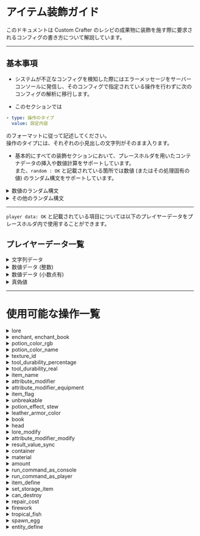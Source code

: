 # アイテム装飾ガイド
このドキュメントは Custom Crafter のレシピの成果物に装飾を施す際に要求されるコンフィグの書き方について解説しています。  

---

## 基本事項
- システムが不正なコンフィグを検知した際にはエラーメッセージをサーバーコンソールに発信し、そのコンフィグで指定されている操作を行わずに次のコンフィグの解析に移行します。  
  
- このセクションでは  
```yaml
- type: 操作のタイプ
  value: 設定内容
```
のフォーマットに従って記述してください。  
操作のタイプには、それぞれの小見出しの文字列がそのまま入ります。
  
- 基本的にすべての装飾セクションにおいて、プレースホルダを用いたコンテナデータの挿入や数値計算をサポートしています。  
  また、`random : OK` と記載されている箇所では数値 (またはその処理固有の値) のランダム構文をサポートしています。  
<details><summary>数値のランダム構文</summary>

## 数値のランダム構文
`random[下限?:上限?]` のフォーマットに従ってください。`下限?`, `上限?` はそれぞれ記載されていても、されていなくてもどちらでも良いことを示しています。使用箇所ごとに内部で下/上限値が設定されているので、`random[:]` でも機能します。(なお、コンフィグに記載した下/上限値がシステム内部で設定された値の範囲から外れている場合は、**システム内部で定義された範囲が優先して適用されます。**)  

それらの組み合わせに取りうる値の範囲を以下に列挙します。  
- `random[:]` :  システム内部で設定された下限から上限までの全ての値
- `random[下限:]` : コンフィグに記載された下限値からシステム内部で設定された上限値までの値
- `random[:上限]` : システム内部で設定された下限値からコンフィグに記載された上限値までの値
- `random[下限:上限]` : コンフィグに記載された下限値から上限値までの値

それぞれのシステム内部で設定された下限値、上限値は `random under : ~~~`, `random upper : ~~~` のように記載しています。
</details>

<details><summary>その他のランダム構文</summary>
  
## その他のランダム構文
基本的にランダムに値を取り出す文は `random[値]` の形式を取り、全ての要素を示す `all`、現在含まれている値を示す `self` が用意されています。(一部の構文では `self` が用意されていないことがあります。)  
  
`!` を用いて否定を表すこと、`,` で要素を区切ることも、ほとんどのランダム構文に共通しているルールです。  
</details>

---

`player data: OK` と記載されている項目については以下のプレイヤーデータをプレースホルダ内で使用することができます。  

## プレイヤーデータ一覧
<details><summary>文字列データ</summary>

### 文字列データ
- `$PLAYER_NAME$` : プレイヤー名
- `$PLAYER_UUID$` : プレイヤーの UUID
- `$PLAYER_CURRENT_WORLD$` : プレイヤーが存在するワールド名
- `$PLAYER_DISPLAYED_NAME$` : 他プレイヤーに表示されるプレイヤー名
- `$PLAYER_CLIENT_BRAND_NAME$` : プレイヤーのクライアント名 (空の場合は `null`)
- `$PLAYER_CURRENT_GAME_MODE$` : プレイヤーの現在のゲームモード
- `$PLAYER_FACING$` : プレイヤーが向いている方角

</details>

<details><summary>数値データ (整数)</summary>

### 数値データ(整数)
- `$PLAYER_CURRENT_Xi$` : プレイヤーの X 座標(小数点以下切り捨て)
- `$PLAYER_CURRENT_Yi$` : プレイヤーの Y 座標(小数点以下切り捨て)
- `$PLAYER_CURRENT_Zi$` : プレイヤーの Z 座標(小数点以下切り捨て)
- `$PLAYER_CURRENT_FOOD_LEVEL$` : プレイヤーの満腹度
- `$PLAYER_PING$` : プレイヤーの ping 値
- `$PLAYER_EXP_LEVEL$` : プレイヤーの経験値レベル
- `$PLAYER_MAXIMUM_NO_DAMAGE_TICKS$` : プレイヤーが最も長くダメージを受けなかったゲーム内ティック

 </details>

 <details><summary>数値データ (小数点有)</summary>

### 数値データ(小数点有)
- `$PLAYER_CURRENT_X$` : プレイヤーの X 座標
- `$PLAYER_CURRENT_Y$` : プレイヤーの Y 座標
- `$PLAYER_CURRENT_Z$` : プレイヤーの Z 座標
- `$PLAYER_CURRENT_PITCH$` : プレイヤーのピッチ方向の回転量
- `$PLAYER_CURRENT_YAW$` : プレイヤーのヨー方向の回転量
- `$PLAYER_EXP$` : プレイヤーが現在持つ経験値量
- `$PLAYER_CURRENT_HEALTH$` : プレイヤーの体力値

</details>

<details><summary>真偽値</summary>

### 真偽値
- `$PLAYER_IN_WATER$` : プレイヤーが水に浸っているか
- `$PLAYER_IS_FLYING$` : プレイヤーが飛んでいるか
- `$PLAYER_IN_RAIN$` : プレイヤーが雨にうたれているか
- `$PLAYER_IN_LAVA$` : プレイヤーが溶岩の中にいるか

</details>

---

# 使用可能な操作一覧

<details><summary>lore</summary>

# lore
効果 : アイテムに説明文を追加します。

---

- `player data: OK`
  
正規表現 : `value: .+`

---

`value: ` の後ろに説明文を記載してください。

e.g `value: This is a pen.`

</details>

<details><summary>enchant, enchant_book</summary>

# enchant, enchant_book
効果 : 
- アイテムにエンチャントを追加します。(enchant)
- エンチャントされた本に効果を追加します。(enchant_book)

---

- `player data: OK`
- `random : OK`
  - `random under(level): 1`
  - `random upper(level): 255`

--- 

正規表現(enchant) : `value: type=(enchant|level),action=([a-zA-Z_\\[\\](),!]+)->(.+)`

正規表現(enchant_book) : `value: type=(enchant|level),action=([a-zA-Z_\\[\\](),!]+)->(.+)`

---

enchant と enchant_book は同じ構文を使用するため、このセクションでまとめて解説します。  
  
`type=` は、エンチャントの種類を変更する、もしくは新規にエンチャントを付与する場合であれば `enchant` を選んでください。レベルを操作する場合は `level` を選んでください。  
  
`action=` の後ろには、操作対象のエンチャント名を記載してください。(ランダム構文を用いても可 / ランダム構文については `エンチャントのランダム構文` を参照してください)  
  
`->` の後ろには、`type=enchant` であればエンチャント(ランダム構文でも可)、もしくは `None` を、`type=level` であれば変更後のエンチャントレベルを記載してください。  
  
e.g `value: type=enchant,action=random[()]`  

## エンチャントのランダム構文
このセクションでは、エンチャントを指定された要素の中からランダムに決定する構文の解説を行います。

正規表現 : `random(\[[!A-Za-z_,]+])`

---

`[]` の中に否定(`!`) と区切り(`,`) を使用してランダムに選ぶソースを決定していきます。
以下に利用することができるワードの一覧を示します。

- `all` : 全てのエンチャント
- `self` : このワードが呼び出された時点で成果物が含んでいるエンチャント
- `none` : エンチャントを消去するためのワード
- `cursed` : 呪い系のエンチャント
- `discoverable` : エンチャントテーブルで付与することができる全てのエンチャント
- `tradeable` : 村人との取引で入手可能なエンチャント全て
- `treasure` : 宝物に付与されるエンチャント全て
- `common` : 通常レアリティのエンチャント全て
- `rare` : レアエンチャント全て
- `uncommon` : アンコモンエンチャント全て
- `very_rare` : 非常にレアなエンチャント全て
- その他、ゲーム内で利用可能な全てのエンチャントの ID

e.g. `random[all,!fortune]` : 全てのエンチャントから幸運を除いたランダムなエンチャント

e.g. `random[all,!self]` : 全てのエンチャントから現在含んでいる全てのエンチャントを除いたランダムなエンチャント

</details>

<details><summary>potion_color_rgb</summary>

# potion_color_rgb
効果 : ポーションの色を RGB で指定します。

---

- `player data : OK`

正規表現 : `value: red=([0-9]+),green=([0-9]+),blue=([0-9]+)`

---

各要素には 0 ~ 255 の範囲内の整数を記載してください。

</details>

<details><summary>potion_color_name</summary>

# potion_color_name
効果 : ポーションの色を色の名前から指定します。

---

- `player data : OK`

正規表現 : `value: [a-z]+`

---

使用可能な色の一覧
- `aqua`
- `black`
- `blue`
- `fuchsia`
- `gray`
- `green`
- `lime`
- `maroon`
- `navy`
- `olive`
- `purple`
- `silver`
- `teal`
- `white`
- `yellow`

</details>

<details><summary>texture_id</summary>

# texture_id
効果 : アイテムに適用するテクスチャの ID を指定します。

---

- `player data : OK`

正規表現 : `value: [0-9]+`

</details>

<details><summary>tool_durability_percentage</summary>

# tool_durability_percentage
効果 : アイテムの残り耐久値をパーセンテージで指定します。

---

- `player data : OK`

正規表現 : `value: ([0-9]*)\\.?([0-9]+)`

---

指定した値、もしくはプレースホルダ内で計算した値が 1 未満である場合は、残り耐久値を 1 に設定します。

</details>

<details><summary>tool_durability_real</summary>

# tool_durability_real
効果 : アイテムの残り耐久値を数字で指定します。

---

- `player data : OK`

正規表現 : `value: [0-9]+`

---

指定した値、もしくはプレースホルダ内で計算した値が 1 未満である場合は、残り耐久値を 1 に設定します。

</details>

<details><summary>item_name</summary>

# item_name
効果 : アイテムの名前を指定します。

---

- `player data : OK`

正規表現 : `value: .+`

---

マインクラフト内の装飾文字を用いる場合は、`§` を使用してください。

</details>

<details><summary>attribute_modifier</summary>

# attribute_modifier
効果 : アイテムの属性を操作します。

---

- `player data : OK`

正規表現 : `value: attribute=([a-zA-Z_]+),op=(?i)(add_number|add_scalar|multiply_scalar_1),value=(-?[0-9]*\\.?[0-9]+)`

---

属性の詳細は [こちら (Attribute@fandom wiki)](https://minecraft.fandom.com/ja/wiki/%E5%B1%9E%E6%80%A7) をご覧ください。

</details>

<details><summary>attribute_modifier_equipment</summary>

# attribute_modifier_equipment
効果 : スロット制限付きの属性を操作します。

---

- `player data : OK`

正規表現 : `value: attribute=([a-zA-Z_]+),op=(?i)(add_number|add_scalar|multiply_scalar_1),value=(-?[0-9]*\\.?[0-9]+),slot=([a-zA-Z_]+)`

---

slot には
- `chest`
- `feet`
- `hand`
- `head`
- `legs`
- `off_hand`

のいずれかを指定してください。

</details>

<details><summary>item_flag</summary>

# item_flag
効果 : アイテムに付与された隠れた効果を操作します。

---

- `player data : OK`

正規表現 : `value: flag=([a-zA-Z_]+),action=(?i)(clear|remove|add)`

---

- `action=clear` : アイテムが持つ全てのアイテムフラグを消します。(このとき、`flag` には適当な文字を書いてください)
- `action=remove` : 指定したアイテムフラグを消します。
- `action=add` : 指定したアイテムフラグを追加します。 

`flag` に指定可能な値一覧
- `hide_armor_trim` : ?
- `hide_attributes` : アイテムに付与された属性を隠すかどうか
- `hide_destroys` : アイテムがアドベンチャーモードでも破壊可能なブロックを隠すかどうか
- `hide_dye` : **(皮防具限定)** 染められた色を隠すかどうか
- `hide_placed_on` : アドベンチャーモードでも設置可能なブロックを隠すかどうか
- `hide_unbrealable` : 耐久値が無限であることを隠すかどうか

</details>

<details><summary>unbreakable</summary>

# unbreakable
効果 : アイテムの耐久値を無限にします。

---

- `player data : OK`

正規表現 : `value: (true|false)`

</details>

<details><summary>potion_effect, stew</summary>

# potion_effect, stew
効果 : 
- ポーションの効果を操作します。(potion_effect)
- 怪しげなシチューの効果を操作します。 (stew)

---

- `player data : OK`
- `random : OK`
  - `random under(amplifier): 0`
  - `random upper(amplifier): 255`
  - `random under(duration): 1`
  - `random upper(duration): 2147483647`

正規表現(potion_effect / stew 共通) : `value: ([a-zA-Z\\[\\]!,0-9=_]+)->(.+)` 

---

potion_effect と stew は同じ構文を使用するため、このセクションでまとめて解説します。

これらの記載例は以下のようになります。

e.g. (potion_effect) `value: slowness->speed:[amplifier=10,duration=-1]` (鈍足の効果を移動速度上昇に変更し、効果レベルを 10 に、効果時間を無限に設定します。)

e.g. (stew) `value: random[self]->random[all,!self]:[a=10,d=200,ambient,!icon,!particles]` (現在保持しているポーション効果の中から1つランダムに選んだものを、全ての効果の中から現在保持している効果を除いたもののうちランダムに選んだ1つの効果に変更します。そして、効果レベルを 10 に、効果時間を 200 秒、 ambient, アイコン非表示, パーティクル非表示に設定します。)

上記の例より、基本的な構文が `変更前のポーション効果->変更後のポーション効果:[amplifier=効果レベル,duration=効果時間]` であることが分かると思います。また、各所にランダム構文が使用できることも。

`amplifier=` と `duration=` にはそれぞれ `a=` と `d=` がエイリアスとして存在します。また、**これら2つの要素は毎回必ず記載しなくてはいけません。**
効果時間には

`!` が否定を表し、それぞれの効果の区切りに `,` を使用するのは `エンチャントのランダム構文` と同様です。

以下はポーション効果のランダム構文で使用可能なワードとその効果の一覧です。

- `all` : 全てのポーション効果
- `self` : このワードが呼び出された時点で保持しているポーション効果全て
- `benefical` : プレイヤーに対して有益なポーション効果全て
- `harmful` : プレイヤーに対して有害なポーション効果全て
- `neutral` : プレイヤーの状態に対して特筆すべき変化をもたらさないポーション効果全て
- `ambient` : ?
- `icon` : アイコンを持つ全てのポーション効果
- `particle` : パーティクルを持つ全てのポーション効果
- `ゲーム内で有効な全てのポーション効果 ID`

---

`value: random[all,!self]->[a=100,d=-1]` のように `変更前のポーション効果->変更後のポーション効果:[amplifier=効果レベル,duration=効果時間]`  の構文から外れたものでも有効なコンフィグとして認識されます。
これは、ポーション効果を新規に追加する際の書き方です。これらは
`追加するポーション効果->[amplifier=効果レベル,duration=効果時間]` として表されます。

</details>

<details><summary>leather_armor_color</summary>

# leather_armor_color
効果 : 皮防具の色を変更する

---

- `player data : OK`

---

追加データ
- `$CURRENT_RED$` : 現在の防具に設定されている色の赤要素の値
- `$CURRENT_GREEN$` : 現在の防具に設定されている色の緑要素の値
- `$CURRENT_BLUE$` : 現在の防具に設定されている色の青要素の値
- `$CURRENT_RGB$` : 現在の防具に設定されている色を RGB として整数に変換した値

---

正規表現 : 
- `value: r=([0-9]+),g=([0-9]+),b=([0-9]+)` : 色を RGB で指定する場合
- `value: ([a-zA-Z_]+)` : 色を色名で指定する場合
- `value: (?i)random` : ランダムな色を指定する場合

---

色名から指定する場合に使用可能なワードは `potion_color_name` に記載されているものと同じです。

</details>

<details><summary>book</summary>

# book
効果 : 本の内容を操作する。

---

- `player data : OK`

---

正規表現 : `value: type=(author|title|add_page|add_long|from_file|gen),element=.+`

---

## author
`element=` 以下の文字列を本の著者に設定します。

## title
`element=` 以下の文字列を本のタイトルとして設定します。

## add_page
本にページを追加し、 `element=` 以下の文字列を追加したページの内容として設定します。(1 ページに記載可能な文字数までしか記載されません。)

## add_long
本にページを追加し、 `element=` 以下の文字列を記載します。1 ページに記載可能な文字数を超過した場合は、自動的にページを追加され記載されます。  
1 冊の本に設定可能なページ数 (100) 、もしくは 1 冊の本に記載可能な文字数 (25600 文字) を超えた場合は、残りの文字は記載されません。  

## from_file
`element=` 以下の文字列をファイルのパスとして解釈し、対象のファイルが存在し内容を正しく読み取ることができた場合に、その内容を本に記載します。(文字コードは `UTF-8` に限ります。)  
対象のファイルに含まれる文字数が 25600 文字を超えた場合はその内容を記載せずに処理を終了します。  
ファイルを相対パスで指定する場合、サーバーソフトの `jar` ファイルが存在するパスを基準に探索します。  

## gen
`element=` 以下に記載された文字列を本の世代として設定します。設定可能な世代は以下の通りです。
- `original` : オリジナル
- `copy_of_original` : オリジナルのコピー
- `copy_of_copy` : コピーのコピー
- `tattered` : ボロボロ

</details>

<details><summary>head</summary>

# head
効果 : プレイヤーヘッドの情報を操作する。

---

- `player data : OK`

---

正規表現 : `value: type=(name|url),value=.+`

---

`type=name` の場合、`value=` 以下に指定した名前のプレイヤーのスキンをプレイヤーヘッドに設定します。  

`type=url` の場合、`value=` 以下に指定した文字列からスキンデータを取得しプレイヤーヘッドに設定します。このとき必要なデータは `{"textures":{"SKIN":{"url":"スキンデータが存在する URL"}}}` のように表される json データをを Base64 エンコードした文字列になります。  
[Minecraft Heads](https://minecraft-heads.com/) では `For Developers` セクションの `Value` に記載されているデータになります。  

スキンデータを初めて取得する場合にはキャッシュデータを作成する都合上、成果物がドロップされるまで 1 ~ 2 秒ほど時間がかかることがあります。  

また、作成されるプレイヤーヘッドの名前はデフォルトでは `ランダム生成されたUUID's head` となります。  
変更する場合は `item_name` を使用してください。  

</details>

<details><summary>lore_modify</summary>

# lore_modify
効果 : アイテムの説明文を操作します。

---

- `player data : OK`

---

正規表現 : `value: type=(clear|modify)(,value=type=(remove|insert),line=([0-9]+)(,value=(.+))*)?`

---

追加データ
- `$CURRENT_LINES$` : アイテムの説明文の行数
- `$CURRENT_LINE.行番号$` : アイテムの説明文の中でインデックス "行番号" に位置する内容
  - e.g. `$CURRENT_LINE.0$` : 行番号 0 の説明文

---

`type=clear` の場合、その時点でアイテムが持つ説明文を全て破棄します。  
また、`,value=` 以下のデータを必要としません。  

`type=modify` の場合、更に操作タイプを `remove`, `insert` のどちらかから選択する必要があります。  
(行番号は最も上に位置する説明文を 0 行目として、下に行くにつれ増加します。  
また、何も文字が記載されていない空の行も 1 行としてカウントされます。)  
- `remove` : `line=` 以下に指定した行を削除します。2 つ目の `value=` 以下のデータを必要としません。  
- `insert` : `line=` 以下に指定した行に `value=` 以下の文字列を挿入します。この操作が実行された時点で、アイテムの説明文の行数が 1 行増加し、挿入箇所以後のインデックスが 1 増加します。  

</details>

<details><summary>attribute_modifier_modify</summary>

# attribute_modifier_modify
効果 : アイテムに設定された attribute_modifier を操作する。

---

- `player data : OK`

---

正規表現 : `value: type=(clear|remove|modify)(,attribute=([a-zA-Z_]+)(,value=(.+))?)?`

---

`type=clear` : アイテムに設定された全ての属性を削除します。`,attribute=` 以降のデータは不要です。

`type=remove` : `attribute=` 以下で指定した属性を削除します。`,value=` 以降のデータは不要です。

`type=modify` : `attribute=` で指定された属性を `value=` 以下のデータに書き換えます。
このとき、`value=` 以下のデータは下記の正規表現に従っている必要があります。
- `attribute=([a-zA-Z_]+),op=([a-zA-Z_]+),value=([\\d.-]+),slot=([a-zA-Z_]+)` : 装備スロットを指定する場合
- `attribute=([a-zA-Z_]+),op=([a-zA-Z_]+),value=([\\d.-]+)` : 装備スロットを指定しない場合

</details>

<details><summary>result_value_sync</summary>

# result_value_sync
効果 : この機能が呼び出された時点で成果物に付与されているコンテナデータを `$result.キー名` の形式で呼び出すことができるようにデータの同期を行う。

---

正規表現 : 

**この機能は値を必要としません。**

</details>

<details><summary>container</summary>

# container
効果 : 成果物にコンテナデータを設定する。

---

- `player data : OK`

---

正規表現 : `value: type=(add|remove|modify),target=([a-zA-Z0-9_.%$]*)(,value=(.+))?`

---

コンテナ名は `コンテナの名前.データ型を示す文字列` の形式でなければなりません。
データ型は下記の通りです。
- `string` : 文字列データ
-  `long` : 数値(整数)データ
- `double` : 数値(小数)データ
- `anchor` : アンカー(値を持たないコンテナ)

---

`remove` : `target=` 以下で指定したコンテナデータを削除します。  

`add` : `target=` 以下に指定した名前を持ち、 `value=` 以下のデータを持ったコンテナを新規作成し、成果物に付与します。  

`modify` : `target=` 以下に指定された名前のコンテナデータの中身を `value=` 以下に指定されたデータに書き換えます。このとき、書き換えるデータの型は書き換えられる元のコンテナと一致させなければいけません。  

</details>

<details><summary>material</summary>

# material
効果 : 成果物のアイテム種別を変更する。

---

- `player data : OK`

---

 正規表現 : `value: [a-zA-Z_]+`

</details>
<details><summary>amount</summary>

# amount
効果 : 成果物の数量を変更する。

---

- `player data : OK`

---

正規表現 : `value: [0-9]+`

</details>
<details><summary>run_command_as_console</summary>

# run_command_as_console
効果 : サーバーコンソールとしてコマンドを実行する。

---

- `player data : OK`

---

正規表現 : `value: .+`

---

`value: ` 以下に記載するコマンドにスラッシュは不要です。

</details>
<details><summary>run_command_as_player</summary>

# run_command_as_player
効果 : プレイヤー(アイテム作成者)としてコマンドを実行する。

---

- `player data : OK`

---

正規表現 : `value: .+`

---

`value: ` 以下に記載するコマンドにスラッシュは不要です。

</details>
<details><summary>item_define</summary>

# item_define  
効果 : レシピファイルの `define` セクションに記載した内容のアイテムを様々なセクションから呼び出せるようにする。  

---

使用可能なデータなし(`item_define` 本体)  

- `player data : OK` (`define` 内のみ)
- `random : OK` (対応している処理の `value: ` のみ)

---

正規表現 : 
(`value: ` 不要)  
  
設定テンプレート  
```yaml
container
  - type: item_define

define
  - name: [定義するアイテムの名前]
    base: [定義するアイテムの元となるアイテムの ID] (例: [STONE])
    value: - type: 定義するアイテムに施す処理のタイプ名, value: 処理の中身
```


設定例  
```yaml
container
  - type: item_define

define
  - name: [enchanted_stone]
    base: [STONE]
    value:
      - type: enchant, value: type=enchant,action=sharpness->3
```
-> `enchanted_stone` という名前でダメージ増加レベル 3 の石を定義  

## 注意点
- `name` と `base` は角括弧で囲う必要があります。
- 1 つのレシピファイル内で複数のアイテムを同じ名前で定義した場合、それらの中で最後に定義したアイテムだけが保持されます。
- `value` を記載する場合はリストで記載する必要があります。
- `value: ` 以下には `type: 操作の種類, value: 操作内容` のフォーマットで記載する必要があります。
  
</details>
<details><summary>set_storage_item</summary>

# set_storage_item
効果 : `item_define` で定義したアイテムを現在のアイテムにセットする。(現在のアイテムがバンドルである場合に限る)

---

- `player data : OK`

---

正規表現 : `value: name=([a-zA-Z0-9]+)(,amount=[0-9]+)?(,times=[0-9]+)?`

---

`name` には `item_define` で定義したアイテムの名前を指定してください。  
  
(オプション)`amount` : 配置するアイテムの数量を変更することができます。(1 ~ 127)  
(オプション) `times` : 指定した回数だけバンドルにアイテムを配置します。(`amount`  で数量を変更している場合には、変更された数量のまま指定された回数だけ配置されます。)  

</details>
<details><summary>can_destroy</summary>

# can_destroy
効果 : アドベンチャーモードでも破壊することができるブロックを指定する。

---

- `player data : OK`

---

正規表現 : `value: [a-zA-Z0-9_,]+`

---

`value` にはアドベンチャーモードでも破壊可能にするブロックの ID を `,` 区切りで列挙してください。

</details>
<details><summary>repair_cost</summary>

# repair_cost
効果 : アイテムの修理コストを設定する。

---

- `player data : OK`

---

正規表現 : `value: [0-9]+`

</details>
<details><summary>firework</summary>

# firework
効果 : 花火または花火の星の設定を行う。

---

- `player data : OK`
- `random : OK`
  - `random under(power): 0`
  - `random upper(power): 127`
  - `random under(rgb color): 0`
  - `random upper(rgb color): 255`

---

正規表現 : `value: .+`

---

`value` では下記のワードによって設定を行うことができます。
- `clear` : 全てのエフェクトを削除する。
- `power` : 威力を設定する。
- `trail` : 軌跡の描写をオンにする。
- `flicker` : ちらつきをオンにする。
- `shape` : 炸裂した際に描かれる絵柄を設定する。
- `color` : 使用される色を設定する。
- `fade` : 炸裂したエフェクトが消えゆく際の色を設定する。

---

`color`, `trail`, `flicker` で否定の `!` を使用することができます。(`color` で使用した場合には、指定された色が消える。)

`trail`, `flicker` は値を必要とせず、それらを記載することによってオンオフの制御を行うことができます。

`color`, `shape`, `fade`, `power` はそれぞれ設定に値の記載が必要です。
## color, fade
`color=` または `fade=` 以下に `/` 区切りで色を追加します。名前で指定することも、 RGB の値で指定することも可能です。  
使用可能な色の名前は `potion_color_name` と同じです。  
  
RGB で指定する場合には `rgb=赤要素の値-緑要素の値-青要素の値` の形式で記載してください。  
(e.g. `rgb=100-100-100`)  

この形式で指定する際、それぞれの要素の値をランダムに指定することが可能です。  
(e.g. `rgb=random[:]-random[100-200]-random[:150]`)  

また、1つの要素の値のみランダムに決定するよう設定することも可能です。  
(e.g. `rgb=random[100:200]-100-150`)  

色設定の例  
`color=green/rgb=random[100:]-100-200/blue/white`  
フェード設定の例  
`fade=green/rgb=100-200-random[:]`  

## shape
`shape=` 以降に花火の絵柄を記載してください。
複数の絵柄を設定することはできません。

花火の絵柄一覧
- `ball` : 球形
- `ball_large` : 球形(大)
- `burst` : 炸裂
- `creeper` : クリーパーの顔
- `star` : 星

## power
`power=` 以降に花火の威力の記載をしてください。  
値の範囲は 0 ~ 127 です。  
花火の威力が大きくなるほど燃焼時間が長くなり、エリトラ飛行に使う際には長く加速することができます。  
  
e.g. `power=random[10:30]` (威力を 10 ~ 30 の範囲のランダムな値に設定)  

</details>
<details><summary>tropical_fish</summary>

# tropical_fish
効果  : 熱帯魚バケツの中身の設定を行う。

---

- `player data : OK`
- `random : OK`

---

正規表現 : `value: body_color=([a-zA-Z\[\]!,]+),pattern=([a-zA-Z\[\]!_,]+),pattern_color=([a-zA-Z\[\]!_,]+)`

---

`body_color`, `pattern`, `pattern_color` の各要素でそれぞれのランダム構文が使用可能です。

## body_color, pattern_color
- 熱帯魚の体の色を設定します。(body_color)
- 熱帯魚の体の図柄の色を設定します。(pattern_color)

色の名前から、もしくはランダムで設定します。 RGB からの指定はできません。

使用可能な色の一覧
- `black`
- `blue`
- `brown`
- `cyan`
- `gray`
- `green`
- `light_blue`
- `light_gray`
- `lime`
- `magenta`
- `orange`
- `pink`
- `purple`
- `red`
- `white`
- `yellow`

---

指定例
- `body_color=random[all,!pink,!white]` (体の色にピンクと白以外のランダムな1色を設定する)
- `pattern_color=green` (図柄の色を緑色に設定する)

## pattern
熱帯魚の体の図柄を設定します。

体の図柄一覧
- `betty`
- `blockfish`
- `brinely`
- `clayfish`
- `dasher`
- `flopper`
- `glitter`
- `kob`
- `snooper`
- `spotty`
- `stripey`
- `sunstreak`

指定例
- `pattern=random[all,!betty,!kob]` (betty, kob 以外の全ての図柄からランダムに選んだ1つ)
- `pattern=stripey`

</details>
<details><summary>spawn_egg</summary>

# spawn_egg  
効果：成果物がスポーンエッグである場合、その中身のエンティティタイプを設定する。  

---

使用可能な特殊データ無し  

---

正規表現 : `value: name:([a-zA-Z_0-9]+),actions:type=[A-Z_0-9]+`  

---

このセクションではプレースホルダやプレイヤーデータは使用できません。  

## name  
name には `spawn_egg` を定義したあとに記述する `entity_define` 内で使用するための名前を設定してください。  
この名前は 1 つのレシピファイル内で固有のものにしてください。  
  
設定例  
```yaml
type: spawn_egg
value: name:self,actions:type=zombie
```  

</details>

<details><summary>entity_define</summary>

# entity_define  
効果：成果物がスポーンエッグである場合、その中身の設定を行う  
  
---

- `player data : OK`
- `random : OK (詳細は後述)`

---

正規表現 : `value: name:[a-zA-Z0-9]+,actions:.+`  

---

このセクションではスポーンエッグ、またはスポーンエッグを使用したスポナーから湧くエンティティの設定を行います。  
  
`name` に操作の対象となるエンティティの名前を、`actions` にカンマ区切りで操作を書き連ねます。  
entity_define は 1 つのレシピファイル内であれば操作した内容を保存しているので、エンティティの定義を複数行に渡って行うことができます。  
  
新規のエンティティを生み出す際は可読性の面から  
```yaml
- type: entity_define
  value: "name:名前,actions:type=エンティティの種類"
```  
のように新しい行で定義するのが望ましいのですが、  
```yaml
# self はこの行以前に定義したエンティティの名前とする
- type: entity_define
  value: "name:self,actions:selfに対する処理,->新しいエンティティの名前,type=新しいエンティティの種類"
```  
のように右向き矢印(`->`)を用いて新しいエンティティの名前を確保し、その次の操作で `type=` によって種類を指定することによっても作成することができます。  
この方法を用いて新しいエンティティを作成する際は必ず`->` で**名前を確保した直後に `type=` によって種類を指定**しなくてはいけません。  
また、右向き矢印はエンティティの新規作成だけでなく、行の途中で対象とするエンティティを変更するためにも使用することができます。  
以下の例では、行の最初にエンティティ `self` を指定していますが、途中から対象となるエンティティを `other` に変更しています。  
```yaml
- type: entity_define
  value: "name:self,actions:ai=false,->other,ai=true"
```  
  
行の途中で対象となるエンティティを変更すると、再度変更されない限りその行の終わりまでエンティティの指定が移動したままになります。  
もちろん、行の途中で何度も対象となるエンティティを変更することはできますが、これもまた可読性の面から考えるとあまり好ましい書き方とはいえません。  
  
　システムは `entity_define` に書かれた情報を解析する際、 `container` セクションの上に書かれた情報から読み取るため、操作で使用するエンティティは必ずその操作前に前の行、もしくは同じ行のそれ以前で定義されている必要があります。  
  
---

下に `actions` の一覧を示します。  
  
<details><summary>add_passenger</summary>

# add_passenger  
`random : OK(数値ランダムのみ)`  
`custom data : OK`  
- `$CURRENT_TARGET_PASSENGERS_COUNT$` : その行でターゲットとなっているエンティティに騎乗しているエンティティの総数  

---
  
正規表現 : `add_passenger=+エンティティ名`  

---
  
効果 : `+=` の後に指定された名前を持つエンティティを、このキーワードが呼び出されたときに対象となっているエンティティへ騎乗させます。 
  
騎乗させようとしたエンティティが存在しない場合、システムはエラーを出さずこの処理をスキップします。  
  
例  
```yaml
- type: entity_define
  value: "name:self,type=zombie,->other,type=skeleton,->self,add_passenger+=other"
# self (ゾンビ)の上に other (スケルトン)を騎乗させる。
```

</details>

<details><summary>item_define</summary>

# item_define  
INTERNAL FUNCTION  

</details>

<details><summary>set_armor</summary>

# set_armor
`random : OK(数値ランダムのみ)`

---

正規表現 : `set_armor=(predicate=(true|false)/)?(helmet|chest|leggings|boots|mainhand|offhand)=[$.a-zA-Z0-9_-]+`

---

効果 : 対象となるエンティティに `define` セクションで定義したアイテムを装備させます。  
  
`predicate` には、この操作を実行するための条件を記載することができます。  
条件にはプレースホルダと、その内部での各種演算を利用することができます。  
条件を利用しない場合は記載を省略することができます。 
  
基本的な構文は `装着部位=装着するアイテムの定義名` のかたちを取ります。  

例  
```yaml
- type: item_define
- type: entity_define
  value: "name:self,type=zombie,set_armor=helmet=iron_helm"

define:
  - name: [iron_helm]
    base: [IRON_HELMET]
# self (ゾンビ)の頭部位に鉄のヘルメットを装備させる。
```

</details>

<details><summary>set_drop_chance</summary>

# set_drop_chance
`random : OK(数値ランダムのみ)`  

---

正規表現 : `set_drop_chance=(predicate=(true|false)/)?slot=(helmet|chest|leggings|boots|mainhand|offhand)/chance=[0-9.]+`  

---

効果 : 各部位のアイテムのドロップ率を設定する。  

`predicate` に条件(任意)、`slot` に対象となる部位、`chance` にドロップ率を記載します。  
* (`chance=[0-9.]+` でプレースホルダを利用する場合、評価後の値を正規表現にかけます。)

</details>

<details><summary>set_various_value</summary>

# set_various_value
DEPRECATED

</details>

<details><summary>ai</summary>  

# AI  
`random : OK(数値ランダムのみ)`  

---

正規表現 : `ai=(true|false)`  

---

効果 : 対象のエンティティ(モブ限定)に行動 AI を設定する(true 時のみ)。  

直接書かれた値やプレースホルダ内の計算値を代入した結果が `ai=true` になる場合、スポーンするモブに行動 AI を設定します。  
(デフォルトでは行動 AI オン)

</details>

<details><summary>set_spawner_value</summary>

# set_spawner_value
`random : OK`  
- `under limit(max_nearby_entities) : 1`
- `upper limit(max_nearby_entities) : 1000`
- `under limit(min_spawn_delay / max_spawn_delay) : 1`
- `upper limit(min_spawn_delay / max_spawn_delay) : 2,147,483,646 (Integer.MAX_VALUE - 1)`
- `under limit(spawn_count) : 1`
- `upper limit(spawn_count) : 100`
- `under limit(spawn_range) : 0`
- `upper limit(spawn_range) : 100`
- `under limit(req_player_range) : 0`
- `upper limit(req_player_range) : 64`
- `under limit(block_light / sky_light) : 0`
- `upper limit(block_light / sky_light) : 15`
- `under limit(weight) : 1`
- `upper limit(weight) : 1000`  

---

正規表現 : `set_spawner_value=((max_nearby_entities|max_spawn_delay|min_spawn_delay|spawn_range|spawn_count|req_player_range|spawn_weight|max_block_light|min_block_light|max_sky_light|min_sky_light|rough_control):([0-9]+|random\[([0-9-]+)?:([0-9-]+)?]);)+`  

---

効果 : スポーンエッグをスポナーに使用したとき、各種パラメータの値を設定する。  

スポナーの各種パラメータを設定します。  
設定可能なパラメータは以下に示します。  
- `max_nearby_entities` : スポナーの湧き範囲内に存在していても湧きに影響が出ないエンティティの数 + 1
- `min_spawn_delay` : 最小の湧き間隔 (ゲーム内ティック, 1tick=1/20sec)
- `max_spawn_delay` : 最大の湧き間隔 (〃)
- `spawn_range` : 湧き範囲
- `spawn_count` : 一度に湧くエンティティの数(デフォルト値=4)
- `req_player_range` : スポナーがアクティブになる距離(デフォルト値=16)
- `spawn_weight` : ウェイト(デフォルト値=1)
- `max_block_light` : スポナーが稼働するために必要な最大光量(スポナーに当たる光量)
- `min_block_light` : スポナーが稼働するために必要な最低光量(〃)
- `max_sky_light` : スポナーが稼働するために必要な最大光量(空の光量)
- `min_sky_light` : スポナーが稼働するために必要な最低光量(〃)
- `rough_control` : このスポナーが最初に湧かせたエンティティのコピーを生成し続ける(引数不要)

`rought_control` 以外のパラメータの設定には値が必要となり、`パラメータ名:値` で示され、複数記述する際はセミコロン(`;`)で区切ります。  
  
`spawner_min_delay` もしくは `spawner_max_delay` を設定する場合は、事前に `min_block_light`, `max_block_light`, `min_sky_light`, `max_sky_light` -> `weight` の設定が必要になります。(5 つのパラメータのうち `weight` は最後に設定しなくてはいけません)  
また、`block_light`, `sky_light`, `spawn_delay` は `min` と `max` の大小関係が `min <= max` である必要があります。  
例  
```yaml
- type: entity_define
  value: "name:self,actions:set_spawner_value=min_block_light:0,max_block_light:15,min_sky_light:0,max_sky_light:15,weight:1"
# ブロックに当たる光量 0 ~ 15, 空の光量 0 ~ 15 の場合にエンティティをスポーンさせる
```  


</details>

<details><summary>falling_type</summary>

# falling_type
`random : OK`  
- `all` : すべてのブロック

--- 

正規表現 : `falling_type=(predicate:(true|false);)?name:[a-zA-Z_0-9]+;block:[a-zA-Z_0-9\[\]!/]+(;toBlock:(true|false))?(;dropItem:(true|false))?(damage:(default|[0-9.]+))?`  

---

効果 : スポーンさせるエンティティが falling_block のとき、各種パラメータを設定する。  

## name　(必須)
`name` には対象となるエンティティの名前を入れてください。  

## block (必須)
`block` には落下ブロックの種類を入れてください。このセクションではカスタムされたランダム機能を使用することができます。　　
ランダム構文で使用可能なキーワードは以下の通りです。  
- `all` : すべてのブロック
- `solid` : 上にブロックを積み重ねられるタイプのブロックすべて
- `occluding` : 不透過ブロックすべて

このセクションでのランダム構文における各要素の区切りにはカンマ(`,`)ではなくスラッシュ(`/`)を使用してください。  
  
例  
```yaml
- type: entity_define
  value: "name:self,actions:type=falling_block,falling_type=name:self;block:random[all/!COMMAND_BLOCK]"
# self という名前を持つすべてのブロック(コマンドブロック以外)からランダムに選ばれた種類の落下ブロックを作成
```

## toBlock (任意)
`toBlock` には落下ブロックが地面に到達した際にブロック化するか否かを入れてください。  
デフォルトでは `toBlock:false` の状態であり、地面に到達してもブロック化せずにエンティティは消滅します。アイテムはドロップしません。  
落下ブロックは `toBlock:true` の状態で地面またはブロックに接すると、ブロック化を試みます。接したブロックがフルサイズではない場合などの場合はブロック化に失敗し、(`dropitem:true` である場合は)アイテムとしてドロップされます。  

## dropItem (任意)
`dropItem` には落下ブロックがフルサイズではないブロックなどに当たった際にアイテム化してドロップするか否かを入れてください。  
デフォルトでは `dropItem:false` の状態であり、アイテムをドロップすることはありません。  

## damage (任意)
`damage` には落下ブロックがエンティティにもたらすダメージを入れてください。  
デフォルトの落下ダメージを適用したい場合は `default` キーワードを使用してください。  
ダメージを設定する場合には 1 以上 2147483647 以下の範囲で設定してください。  
小数を指定した場合には整数への丸め込みが行われます。  
例  
`falling_type=name:self;block:random[all];damage:default`  

</details>

<details><summary>dropped_item_detail</summary>

# dropped_item_detail
プレースホルダのみ使用可  

---

正規表現 : `dropped_item_detail=(predicate:(true|false);)?item:[a-zA-Z_0-9]+`  

---

効果 : スポーンさせるエンティティがアイテムである場合に、そのアイテムのパラメータを設定する。  

`item_define` で定義したアイテムを `item:` に設定します。

</details>

<details><summary>splash_potion_detail</summary>

# splash_potion_detail  
`random : OK`
- `under limit(duration / durationOnUse / reapplicationDelay / waitTime) : -1 (infinity duration)`
- `upper limit(duration / durationOnUse / reapplicationDelay / waitTime) : 72000 (ticks / =1hour)`
- `under limit(radiusOnUse / radiusPerTick / radius) : 1`
- `upper limit(radiusOnUse / radiusPerTick / radius) : 100`
- `under limit(color) : 0`
- `upper limit(color) : 255`  
  
`Unique random : OK`  
- `particle` セクションで解説

---

正規表現 : `splash_potion_detail=(predicate=(true|false);)?item:[a-zA-Z_0-9]+(;cloudfy;[a-zA-Z_0-9:\[\];]+)?`

---

効果 : 対象となるエンティティが ThrownPotion (投げられたポーション瓶)である場合、対象の各種パラメータを設定する。  

## item (必須)
この項目ではレシピファイルの `define` セクションで定義されたポーションから効果などをコピーして使用するため、 `item` にはポーション効果のコピー元となるアイテム名を記載してください。  

## cloudy (任意)  
`cloudy` を記載すると、投げられたポーション瓶がスポナーによって生成されたときに、スポナーの周囲にエリアエフェクトクラウド(以下 `AEC` )を召喚します。  
`cloudy` を記載した場合は以下のセクションのいずれか 1 つ以上を設定してください。(`Alias` に記載された短い文字列によって指定することもできます。)  
  
また、以下のセクションのうち `duration`, `durationOnUse`, `reapplicationDelay`, `waitTime` に設定する数値には小数点を含めてはいけません。  
逆に `radiusOnUse`, `radiusPerTick`, `radius` に設定する数値には小数点を含めなければなりません。  

## duration (任意)
- Alias: `d`    
  
`duration` では AEC の寿命を設定します。  
-1 を設定するとコマンドで消去しない限り永遠に残ります。  

## durationOnUse (任意)
- Alias: `dou`

`durationOnUse` では AEC がエンティティに対して効果を付与するたびに減少する寿命の量を設定します。  
例として 10 を設定すると、 AEC  がエンティティに効果を付与する度に AEC 自体の寿命が 10 ticks 減少します。  

## reapplicationDelay (任意)
- Alias: `rd`

`reapplicationDelay` では AEC がエンティティに効果を付与した後に、再度効果を付与するまでの間隔を設定します。  
設定した間隔内であればエンティティが AEC に触れても効果が再度付与されることはありません。  

## waitTime (任意)
- Alias: `wt`

`waitTime` では、 エンティティが AEC から効果を付与されるまでに AEC に触れていなければいけない時間を設定します。  
例として 20 を設定すると、 エンティティは 20 ticks (= 1 秒)の間 AEC に触れなければ効果を獲得することができません。  

## radiusOnUse (任意)
- Alias: `rou`  
  
`radiusOnUse` では、 AEC がエンティティに効果を付与したときに減少する効果範囲を設定します。  
`radiusOnuse:1.0` とすると、 AEC がエンティティに効果を付与するたびに AEC の効果範囲が 1.0 ブロックずつ減少します。  

## radiusPerTick
- Alias: `rpt`  
  
`radiusPerTick` では、 1 tick ごとに縮小していく AEC の効果範囲を指定します。  
`radiusPerTick:0.5` とすると、 1 tick ごとに AEC の効果範囲が 0.5 ブロックずつ減少していきます。  

## radius (任意)
- Alias: `r`

`radius` では、 AEC がスポーンした瞬間の効果範囲を設定します。  
`radius:10.0` とすると、AEC の初期効果範囲が 10 ブロックに設定されます。  

## particle (任意)
- Alias: `p`

AEC のパーティクルの種類を設定します。  
設定可能な値を以下に示します。  

<details><summary>Particles</summary>

- AMBIENT_ENTITY_EFFECT: アンビエントエンティティエフェクト
- ANGRY_VILLAGER: 怒った村人
- BARRIER: バリア
- BLOCK_MARKER: ブロックマーカー
- BUBBLE: 泡
- CLOUD: 雲
- CRIT: クリティカルヒット
- DAMAGE_INDICATOR: ダメージインジケーター
- DOLPHIN: イルカ
- DRAGON_BREATH: ドラゴンブレス
- DRIPPING_HONEY: 滴るハチミツ
- DRIPPING_LAVA: 滴る溶岩
- DRIPPING_OBSIDIAN_TEAR: 滴る黒曜石の涙
- DRIPPING_WATER: 滴る水
- DUST_COLOR_TRANSITION: ダストカラー遷移
- ELDER_GUARDIAN: エルダーガーディアン
- ENCHANT: エンチャント
- ENCHANTED_HIT: エンチャントされたヒット
- END_ROD: エンドロッド
- ENTITY_EFFECT: エンティティエフェクト
- EXPLOSION: 爆発
- FALLING_HONEY: 落ちるハチミツ
- FALLING_LAVA: 落ちる溶岩
- FALLING_OBSIDIAN_TEAR: 落ちる黒曜石の涙
- FALLING_WATER: 落ちる水
- FIREWORKS_SPARK: 花火の火花
- FLAME: 炎
- FLASH: フラッシュ
- HAPPY_VILLAGER: 幸せな村人
- HEART: ハート
- INSTANT_EFFECT: 即効エフェクト
- ITEM_CRACK: アイテムクラッシュ
- LANDING_HONEY: 着地するハチミツ
- LANDING_LAVA: 着地する溶岩
- LANDING_OBSIDIAN_TEAR: 着地する黒曜石の涙
- LARGE_SMOKE: 大きな煙
- LAVA: 溶岩
- MYCELIUM: 菌糸
- NOTE: 音符
- POOF: 
- PORTAL: ポータルに吸い込まれるパーティクル
- REDSTONE: レッドストーン
- REVERSE_PORTAL: ポータルから出てくるパーティクル
- SCRAPE: こすれる
- SMOKE: 煙
- SNEEZE: くしゃみ
- SNOWFLAKE: 雪の結晶
- SONIC_BOOM: ソニックブーム
- SOUL: ソウルサンドのパーティクル
- SPIT: (ラマの)唾
- SWEEP_ATTACK: 一掃攻撃
- TOTEM_OF_UNDYING: 不死のトーテム
- VIBRATION: 振動
- WARPED_SPORE: ワープした胞子
- WAX_OFF: 銅系ブロックからワックスを剥がしたときのパーティクル
- WAX_ON: 銅系ブロックにワックスしたときのパーティクル
- WHITE_ASH: 白い灰

</details>  
  
ランダム構文では上記のキーに加えて `all` を使用することができます。  
各要素を否定(除く)ときはプレフィックスとして `!` をつけてください。  

例  
```yaml
- type: entity_define
  value: "name:self,actions:type=potion,splash_potion_detail=item:p;cloudy;particle:random[all]"

define:
  - name: [p]
    base: [potion]
    value:
      - "type: potion_effect, value: random[all,!self]->[a=100,d=100]"
  
```

## color (任意)
- Alias: `c`

`color` では AEC の色を設定します。  
色の名前、もしくは RGB の各要素を `R-G-B` のように分割して指定します。  
RGB で指定する場合には各要素にランダム構文を使用することができます。  

</details>

</details>
